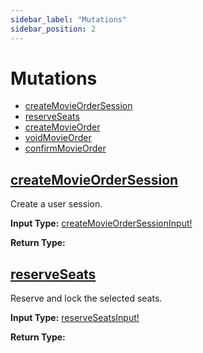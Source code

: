 ```yaml
---
sidebar_label: "Mutations"
sidebar_position: 2
---
```


# Mutations

- [createMovieOrderSession](/docs/graphql/mutations#createmovieordersession)
- [reserveSeats](/docs/graphql/mutations#)
- [createMovieOrder](/docs/graphql/mutations#)
- [voidMovieOrder](/docs/graphql/mutations#)
- [confirmMovieOrder](/docs/graphql/mutations#)

## [createMovieOrderSession](/docs/graphql/objects#createmovieordersession)

Create a user session.

**Input Type:** [createMovieOrderSessionInput!](/docs/graphql/input_objects#createmovieordersessioninput)

**Return Type:**

## [reserveSeats](/docs/graphql/objects#reseverseats)

Reserve and lock the selected seats.

**Input Type:** [reserveSeatsInput!](/docs/graphql/input_objects#reseverseatsinput)

**Return Type:**
